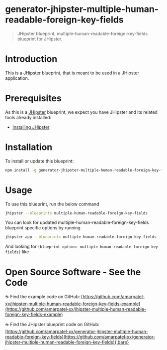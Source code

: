 # generator-jhipster-multiple-human-readable-foreign-key-fields

> JHipster blueprint, multiple-human-readable-foreign-key-fields blueprint for JHipster.

# Introduction

This is a [JHipster](https://www.jhipster.tech/) blueprint, that is meant to be used in a JHipster application.

# Prerequisites

As this is a [JHipster](https://www.jhipster.tech/) blueprint, we expect you have JHipster and its related tools already installed:

- [Installing JHipster](https://www.jhipster.tech/installation/)

# Installation

To install or update this blueprint:

```bash
npm install -g generator-jhipster-multiple-human-readable-foreign-key-fields
```

# Usage

To use this blueprint, run the below command

```bash
jhipster --blueprints multiple-human-readable-foreign-key-fields
```

You can look for updated multiple-human-readable-foreign-key-fields blueprint specific options by running

```bash
jhipster app --blueprints multiple-human-readable-foreign-key-fields --help
```

And looking for `(blueprint option: multiple-human-readable-foreign-key-fields)` like

# Open Source Software - See the Code

☕️ Find the example code on GitHub:
[https://github.com/amarpatel-xx/jhipster-multiple-human-readable-foreign-key-fields-example](https://github.com/amarpatel-xx/jhipster-multiple-human-readable-foreign-key-fields-example)

☕️ Find the JHipster blueprint code on GitHub:
[https://github.com/amarpatel-xx/generator-jhipster-multiple-human-readable-foreign-key-fields](https://github.com/amarpatel-xx/generator-jhipster-multiple-human-readable-foreign-key-fields){.bare}
